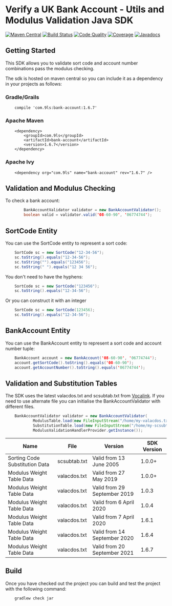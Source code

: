 # Verify a UK Bank Account - Utils and Modulus Validation Java SDK

[![Maven Central](https://maven-badges.herokuapp.com/maven-central/com.9ls/bank-account/badge.svg)](https://maven-badges.herokuapp.com/maven-central/com.9ls/bank-account-java)
[![Build Status](https://api.travis-ci.com/nine-lives/bank-account-java.png)](https://travis-ci.com/nine-lives/bank-account-java)
[![Code Quality](https://api.codacy.com/project/badge/grade/b567861b416a4c01b782bb8754ec48f8)](https://www.codacy.com/app/nine-lives/bank-account-java)
[![Coverage](https://api.codacy.com/project/badge/coverage/b567861b416a4c01b782bb8754ec48f8)](https://www.codacy.com/app/nine-lives/bank-account-java)
[![Javadocs](https://www.javadoc.io/badge/com.9ls/bank-account.svg)](https://www.javadoc.io/doc/com.9ls/bank-account)

## Getting Started

This SDK allows you to validate sort code and account number combinations pass the modulus checking.   

The sdk is hosted on maven central so you can include it as a dependency in your projects as follows:

### Gradle/Grails

```
    compile 'com.9ls:bank-account:1.6.7'
```

### Apache Maven

```
    <dependency>
        <groupId>com.9ls</groupId>
        <artifactId>bank-account</artifactId>
        <version>1.6.7</version>
    </dependency>
```

### Apache Ivy
```
    <dependency org="com.9ls" name="bank-account" rev="1.6.7" />
```

## Validation and Modulus Checking

To check a bank account:

```java
        BankAccountValidator validator = new BankAccountValidator();
        boolean valid = validator.valid('08-60-90', '06774744');
```

## SortCode Entity

You can use the SortCode entity to represent a sort code:

```java 
    SortCode sc = new SortCode("12-34-56");
    sc.toString().equals("12-34-56");  
    sc.toString("").equals("123456");  
    sc.toString(" ").equals("12 34 56");
```

You don't need to have the hyphens:    

```java 
    SortCode sc = new SortCode("123456");
    sc.toString().equals("12-34-56");
```      
   
Or you can construct it with an integer
      
```java 
    SortCode sc = new SortCode(123456);
    sc.toString().equals("12-34-56");  
```

## BankAccount Entity

You can use the BankAccount entity to represent a sort code and account number tuple:

```java 
    BankAccount account = new BankAccount('08-60-90', '06774744');
    account.getSortCode().toString().equals('08-60-90');
    account.getAccountNumber().toString().equals('06774744');
```
 
## Validation and Substitution Tables

The SDK uses the latest valacdos.txt and scsubtab.txt from 
[Vocalink](https://www.vocalink.com/tools/modulus-checking/).
If you need to use alternate file you can initialise the BankAccountValidator 
with different files. 

```java
    BankAccountValidator validator = new BankAccountValidator(
            ModulusTable.load(new FileInputStream("/home/my-valacdos.txt")),
            SubstitutionTable.load(new FileInputStream("/home/my-scsubtab.txt")),
            ModulusValidationHandlerProvider.getInstance());
```

| Name | File | Version | SDK Version |
| ---- | ---- | ------ | --- |
| Sorting Code Substitution Data | scsubtab.txt | Valid from 13 June 2005 | 1.0.0+ |
| Modulus Weight Table Data | valacdos.txt | Valid from 27 May 2019 | 1.0.0+ |
| Modulus Weight Table Data | valacdos.txt | Valid from 29 September 2019 | 1.0.3 |
| Modulus Weight Table Data | valacdos.txt | Valid from 6 April 2020 | 1.0.4 |
| Modulus Weight Table Data | valacdos.txt | Valid from 7 April 2020 | 1.6.1 |
| Modulus Weight Table Data | valacdos.txt | Valid from 14 September 2020 | 1.6.4 |
| Modulus Weight Table Data | valacdos.txt | Valid from 20 September 2021 | 1.6.7 |

## Build

Once you have checked out the project you can build and test the project with the following command:

```
    gradlew check jar
```

 